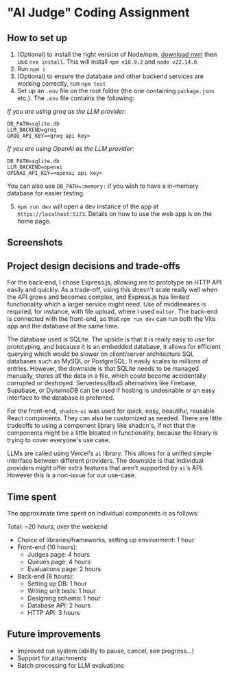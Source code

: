 # "AI Judge" Coding Assignment

## How to set up

1) (Optional) to install the right version of Node/npm, [download nvm](https://github.com/nvm-sh/nvm) then use `nvm install`. This will install `npm v10.9.2` and `node v22.14.0`.
2) Run `npm i`
3) (Optional) to ensure the database and other backend services are working correctly, run `npm test`
4) Set up an `.env` file on the root folder (the one containing `package.json` etc.). The `.env` file contains the following:

*If you are using groq as the LLM provider*:
```
DB_PATH=sqlite.db
LLM_BACKEND=groq
GROQ_API_KEY=<groq api key>
```

*If you are using OpenAI as the LLM provider*:
```
DB_PATH=sqlite.db
LLM_BACKEND=openai
OPENAI_API_KEY=<openai api key>
```

You can also use `DB_PATH=:memory:` if you wish to have a in-memory database for easier testing.

5) `npm run dev` will open a dev instance of the app at `https://localhost:5173`. Details on how to use the web app is on the home page.

## Screenshots

## Project design decisions and trade-offs

For the back-end, I chose Express.js, allowing me to prototype an HTTP API easily and quickly. As a trade-off, using this doesn't scale really well when the API grows and becomes complex, and Express.js has limited functionality which a larger service might need. Use of middlewares is required, for instance, with file upload, where I used `multer`. The back-end is connected with the front-end, so that `npm run dev` can run both the Vite app and the database at the same time.

The database used is SQLite. The upside is that it is really easy to use for prototyping, and because it is an embedded database, it allows for efficient querying which would be slower on client/server architecture SQL databases such as MySQL or PostgreSQL. It easily
scales to millions of entries. However, the downside is that SQLite needs to be managed manually, stores all the data in a file, which could become accidentally corrupted or destroyed. Serverless/BaaS alternatives like Firebase, Supabase, or DynamoDB can be used if hosting is undesirable or an easy interface to the database is preferred. 

For the front-end, `shadcn-ui` was used for quick, easy, beautiful, reusable React components. They can also be customized as needed. There are little tradeoffs to using a component library like shadcn's, if not that the components might be a little bloated in functionality, because the library is trying to cover everyone's use case.

LLMs are called using Vercel's `ai` library. This allows for a unified simple interface between different providers. The downside is that individual providers might offer extra features that aren't supported by `ai`'s API. However this is a non-issue for our use-case.

## Time spent

The approximate time spent on individual components is as follows:

Total: ~20 hours, over the weekend

- Choice of libraries/frameworks, setting up environment: 1 hour
- Front-end (10 hours):
  - Judges page: 4 hours
  - Queues page: 4 hours
  - Evaluations page: 2 hours
- Back-end (8 hours):
  - Setting up DB: 1 hour
  - Writing unit tests: 1 hour
  - Designing schema: 1 hour
  - Database API: 2 hours
  - HTTP API: 3 hours

## Future improvements

- Improved run system (ability to pause, cancel, see progress...)
- Support for attachments
- Batch processing for LLM evaluations